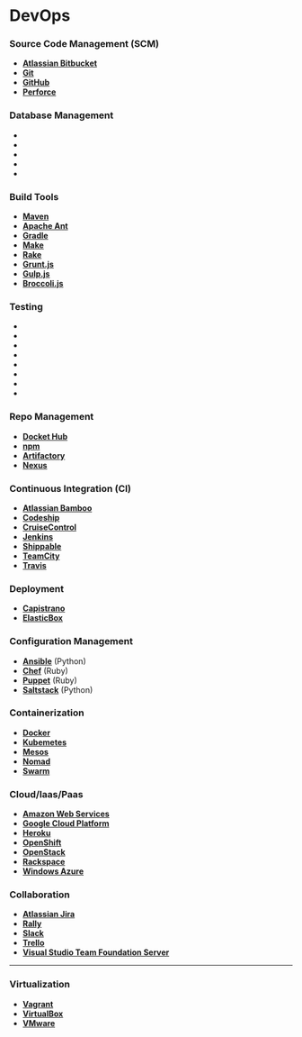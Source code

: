 # DevOps

### Source Code Management (SCM)

- **<a href="https://bitbucket.org/" target="_blank">Atlassian Bitbucket</a>**
- **<a href="https://git-scm.com/" target="_blank">Git</a>**
- **<a href="https://github.com/" target="_blank">GitHub</a>**
- **<a href="https://www.perforce.com/" target="_blank">Perforce</a>**

### Database Management

- **<a href="" target="_blank"></a>**
- **<a href="" target="_blank"></a>**
- **<a href="" target="_blank"></a>**
- **<a href="" target="_blank"></a>**
- **<a href="" target="_blank"></a>**

### Build Tools

- **<a href="" target="_blank">Maven</a>**
- **<a href="" target="_blank">Apache Ant</a>**
- **<a href="" target="_blank">Gradle</a>**
- **<a href="" target="_blank">Make</a>**
- **<a href="" target="_blank">Rake</a>**
- **<a href="" target="_blank">Grunt.js</a>**
- **<a href="" target="_blank">Gulp.js</a>**
- **<a href="" target="_blank">Broccoli.js</a>**

### Testing

- **<a href="" target="_blank"></a>**
- **<a href="" target="_blank"></a>**
- **<a href="" target="_blank"></a>**
- **<a href="" target="_blank"></a>**
- **<a href="" target="_blank"></a>**
- **<a href="" target="_blank"></a>**
- **<a href="" target="_blank"></a>**
- **<a href="" target="_blank"></a>**

### Repo Management

- **<a href="" target="_blank">Docket Hub</a>**
- **<a href="" target="_blank">npm</a>**
- **<a href="" target="_blank">Artifactory</a>**
- **<a href="" target="_blank">Nexus</a>**

### Continuous Integration (CI)

- **<a href="https://www.atlassian.com/software/bamboo" target="_blank">Atlassian Bamboo</a>**
- **<a href="" target="_blank">Codeship</a>**
- **<a href="" target="_blank">CruiseControl</a>**
- **<a href="https://jenkins.io/" target="_blank">Jenkins</a>**
- **<a href="" target="_blank">Shippable</a>**
- **<a href="https://www.jetbrains.com/teamcity/" target="_blank">TeamCity</a>**
- **<a href="https://travis-ci.org/" target="_blank">Travis</a>**

### Deployment

- **<a href="http://capistranorb.com/" target="_blank">Capistrano</a>**
- **<a href="https://elasticbox.com/" target="_blank">ElasticBox</a>**

### Configuration Management

- **<a href="https://www.ansible.com/" target="_blank">Ansible</a>** (Python)
- **<a href="https://www.chef.io/chef/" target="_blank">Chef</a>** (Ruby)
- **<a href="https://puppet.com/" target="_blank">Puppet</a>** (Ruby)
- **<a href="https://saltstack.com/" target="_blank">Saltstack</a>** (Python)

### Containerization

- **<a href="https://www.docker.com/" target="_blank">Docker</a>**
- **<a href="" target="_blank">Kubemetes</a>**
- **<a href="" target="_blank">Mesos</a>**
- **<a href="" target="_blank">Nomad</a>**
- **<a href="" target="_blank">Swarm</a>**

### Cloud/Iaas/Paas

- **<a href="https://aws.amazon.com/" target="_blank">Amazon Web Services**</a>
- **<a href="https://cloud.google.com/" target="_blank">Google Cloud Platform</a>**
- **<a href="https://www.heroku.com/" target="_blank">Heroku</a>**
- **<a href="https://www.openshift.com/" target="_blank">OpenShift</a>**
- **<a href="https://www.openstack.org/" target="_blank">OpenStack</a>**
- **<a href="" target="_blank">Rackspace</a>**
- **<a href="https://azure.microsoft.com/en-us/?b=16.24" target="_blank">Windows Azure</a>**

### Collaboration

- **<a href="https://www.atlassian.com/software/jira" target="_blank">Atlassian Jira</a>**
- **<a href="https://www.rallydev.com/" target="_blank">Rally</a>**
- **<a href="https://slack.com/" target="_blank">Slack</a>**
- **<a href="https://trello.com/" target="_blank">Trello</a>**
- **<a href="https://www.visualstudio.com/en-us/products/tfs-overview-vs.aspx" target="_blank">Visual Studio Team Foundation Server</a>**

---

### Virtualization

- **<a href="https://www.vagrantup.com/" target="_blank">Vagrant</a>**
- **<a href="https://www.virtualbox.org/" target="_blank">VirtualBox</a>**
- **<a href="http://www.vmware.com/" target="_blank">VMware</a>**